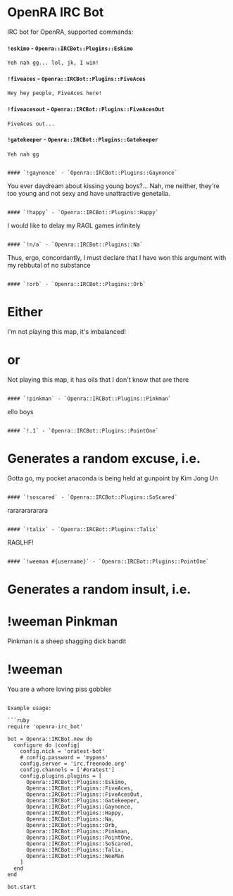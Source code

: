 # OpenRA IRC Bot

IRC bot for OpenRA, supported commands:

#### `!eskimo` - `Openra::IRCBot::Plugins::Eskimo`
```
Yeh nah gg... lol, jk, I win!
```

#### `!fiveaces` - `Openra::IRCBot::Plugins::FiveAces`
```
Hey hey people, FiveAces here!
```

#### `!fiveacesout` - `Openra::IRCBot::Plugins::FiveAcesOut`
```
FiveAces out...
```

#### `!gatekeeper` - `Openra::IRCBot::Plugins::Gatekeeper`
```
Yeh nah gg
```
```

#### `!gaynonce` - `Openra::IRCBot::Plugins::Gaynonce`
```
You ever daydream about kissing young boys?...
Nah, me neither, they're too young and not sexy and have unattractive genetalia.
```

#### `!happy` - `Openra::IRCBot::Plugins::Happy`
```
I would like to delay my RAGL games infinitely
```

#### `!n/a` - `Openra::IRCBot::Plugins::Na`
```
Thus, ergo, concordantly, I must declare that I have won this
argument with my rebbutal of no substance
```

#### `!orb` - `Openra::IRCBot::Plugins::Orb`
```
# Either
I'm not playing this map, it's imbalanced!
# or
Not playing this map, it has oils that I don't know that are there
```

#### `!pinkman` - `Openra::IRCBot::Plugins::Pinkman`
```
ello boys
```

#### `!.1` - `Openra::IRCBot::Plugins::PointOne`
```
# Generates a random excuse, i.e.
Gotta go, my pocket anaconda is being held at gunpoint by Kim Jong Un
```

#### `!soscared` - `Openra::IRCBot::Plugins::SoScared`
```
rarararararara
```

#### `!talix` - `Openra::IRCBot::Plugins::Talix`
```
RAGLHF!
```

#### `!weeman #{username}` - `Openra::IRCBot::Plugins::PointOne`
```
# Generates a random insult, i.e.
# !weeman Pinkman
Pinkman is a sheep shagging dick bandit
# !weeman
You are a whore loving piss gobbler
```

Example usage:

```ruby
require 'openra-irc_bot'

bot = Openra::IRCBot.new do
  configure do |config|
    config.nick = 'oratest-bot'
    # config.password = 'mypass'
    config.server = 'irc.freenode.org'
    config.channels = ['#oratest']
    config.plugins.plugins = [
      Openra::IRCBot::Plugins::Eskimo,
      Openra::IRCBot::Plugins::FiveAces,
      Openra::IRCBot::Plugins::FiveAcesOut,
      Openra::IRCBot::Plugins::Gatekeeper,
      Openra::IRCBot::Plugins::Gaynonce,
      Openra::IRCBot::Plugins::Happy,
      Openra::IRCBot::Plugins::Na,
      Openra::IRCBot::Plugins::Orb,
      Openra::IRCBot::Plugins::Pinkman,
      Openra::IRCBot::Plugins::PointOne,
      Openra::IRCBot::Plugins::SoScared,
      Openra::IRCBot::Plugins::Talix,
      Openra::IRCBot::Plugins::WeeMan
    ]
  end
end

bot.start
```
